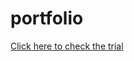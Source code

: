 # portfolio
<a target="_blank" href= "https://zsegla.github.io/portfolio/">Click here to check the trial</a>
